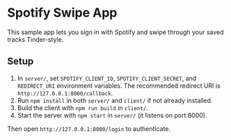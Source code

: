 # Spotify Swipe App

This sample app lets you sign in with Spotify and swipe through your saved tracks Tinder-style.

## Setup

1. In `server/`, set `SPOTIFY_CLIENT_ID`, `SPOTIFY_CLIENT_SECRET`, and `REDIRECT_URI` environment variables. The recommended redirect URI is `http://127.0.0.1:8000/callback`.
2. Run `npm install` in both `server/` and `client/` if not already installed.
3. Build the client with `npm run build` in `client/`.
4. Start the server with `npm start` in `server/` (it listens on port 8000).

Then open `http://127.0.0.1:8000/login` to authenticate.
